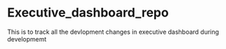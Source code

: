 # Executive_dashboard_repo
This is to track all the devlopment changes in executive dashboard during developmemt
